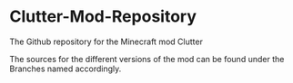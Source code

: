 # Clutter-Mod-Repository
The Github repository for the Minecraft mod Clutter


The sources for the different versions of the mod can be found under the Branches named accordingly.
